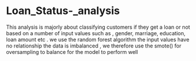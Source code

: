 # Loan_Status-_analysis
This analysis is majorly about classifying customers if they get a loan or not based on a number of input values  such as , gender, marriage, education, loan amount etc . we use the random forest algorithm 
the input values have no relationship 
the data is imbalanced , we therefore use the smote() for oversampling to balance for the model to perform well
